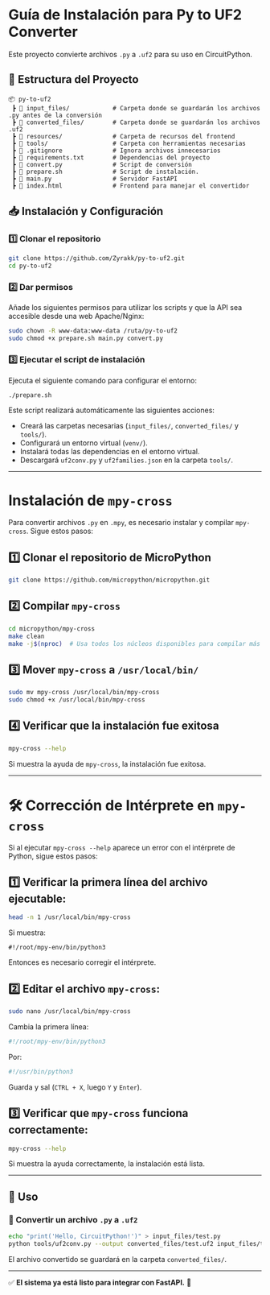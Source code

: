 # Guía de Instalación para Py to UF2 Converter

Este proyecto convierte archivos `.py` a `.uf2` para su uso en CircuitPython.

## 📂 Estructura del Proyecto

```
📦 py-to-uf2
 ┣ 📂 input_files/            # Carpeta donde se guardarán los archivos .py antes de la conversión
 ┣ 📂 converted_files/        # Carpeta donde se guardarán los archivos .uf2
 ┣ 📂 resources/              # Carpeta de recursos del frontend
 ┣ 📂 tools/                  # Carpeta con herramientas necesarias
 ┣ 📜 .gitignore              # Ignora archivos innecesarios
 ┣ 📜 requirements.txt        # Dependencias del proyecto
 ┣ 📜 convert.py              # Script de conversión
 ┣ 📜 prepare.sh              # Script de instalación.
 ┣ 📜 main.py                 # Servidor FastAPI
 ┣ 📜 index.html              # Frontend para manejar el convertidor
 ```

## 📥 Instalación y Configuración

### 1️⃣ Clonar el repositorio
```bash
git clone https://github.com/Zyrakk/py-to-uf2.git
cd py-to-uf2
```

### 2️⃣ Dar permisos
Añade los siguientes permisos para utilizar los scripts y que la API sea accesible desde una web Apache/Nginx:
```bash
sudo chown -R www-data:www-data /ruta/py-to-uf2
sudo chmod +x prepare.sh main.py convert.py
```

### 3️⃣ Ejecutar el script de instalación
Ejecuta el siguiente comando para configurar el entorno:
```bash
./prepare.sh
```

Este script realizará automáticamente las siguientes acciones:
- Creará las carpetas necesarias (`input_files/`, `converted_files/` y `tools/`).
- Configurará un entorno virtual (`venv/`).
- Instalará todas las dependencias en el entorno virtual.
- Descargará `uf2conv.py` y `uf2families.json` en la carpeta `tools/`.

---

# Instalación de `mpy-cross`

Para convertir archivos `.py` en `.mpy`, es necesario instalar y compilar `mpy-cross`. Sigue estos pasos:

## 1️⃣ **Clonar el repositorio de MicroPython**
```bash
git clone https://github.com/micropython/micropython.git
```

## 2️⃣ **Compilar `mpy-cross`**
```bash
cd micropython/mpy-cross
make clean
make -j$(nproc)  # Usa todos los núcleos disponibles para compilar más rápido
```

## 3️⃣ **Mover `mpy-cross` a `/usr/local/bin/`**
```bash
sudo mv mpy-cross /usr/local/bin/mpy-cross
sudo chmod +x /usr/local/bin/mpy-cross
```

## 4️⃣ **Verificar que la instalación fue exitosa**
```bash
mpy-cross --help
```
Si muestra la ayuda de `mpy-cross`, la instalación fue exitosa.

---

# 🛠 **Corrección de Intérprete en `mpy-cross`**
Si al ejecutar `mpy-cross --help` aparece un error con el intérprete de Python, sigue estos pasos:

## 1️⃣ **Verificar la primera línea del archivo ejecutable:**
```bash
head -n 1 /usr/local/bin/mpy-cross
```
Si muestra:
```
#!/root/mpy-env/bin/python3
```
Entonces es necesario corregir el intérprete.

## 2️⃣ **Editar el archivo `mpy-cross`**:
```bash
sudo nano /usr/local/bin/mpy-cross
```
Cambia la primera línea:
```bash
#!/root/mpy-env/bin/python3
```
Por:
```bash
#!/usr/bin/python3
```
Guarda y sal (`CTRL + X`, luego `Y` y `Enter`).

## 3️⃣ **Verificar que `mpy-cross` funciona correctamente:**
```bash
mpy-cross --help
```
Si muestra la ayuda correctamente, la instalación está lista.

---

## 🚀 Uso

### 🔹 Convertir un archivo `.py` a `.uf2`
```bash
echo "print('Hello, CircuitPython!')" > input_files/test.py
python tools/uf2conv.py --output converted_files/test.uf2 input_files/test.py
```

El archivo convertido se guardará en la carpeta `converted_files/`.

---

✅ **El sistema ya está listo para integrar con FastAPI.** 🚀

